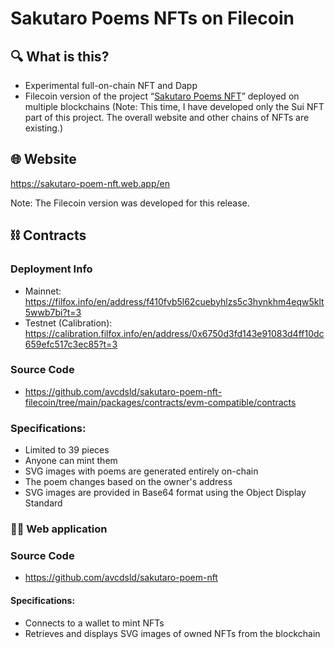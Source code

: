 # Sakutaro Poems NFTs on Filecoin

## 🔍 What is this?
- Experimental full-on-chain NFT and Dapp
- Filecoin version of the project “[Sakutaro Poems NFT](https://sakutaro-poem-nft.web.app/en)” deployed on multiple blockchains (Note: This time, I have developed only the Sui NFT part of this project. The overall website and other chains of NFTs are existing.)

## 🌐 Website
https://sakutaro-poem-nft.web.app/en

Note: The Filecoin version was developed for this release.

## ⛓ Contracts

### Deployment Info
- Mainnet: https://filfox.info/en/address/f410fvb5l62cuebyhlzs5c3hynkhm4eqw5klt5wwb7bi?t=3
- Testnet (Calibration): https://calibration.filfox.info/en/address/0x6750d3fd143e91083d4ff10dc659efc517c3ec85?t=3

### Source Code
- https://github.com/avcdsld/sakutaro-poem-nft-filecoin/tree/main/packages/contracts/evm-compatible/contracts

### Specifications:
- Limited to 39 pieces
- Anyone can mint them
- SVG images with poems are generated entirely on-chain
- The poem changes based on the owner's address
- SVG images are provided in Base64 format using the Object Display Standard

### 👨‍💻 Web application

### Source Code
- https://github.com/avcdsld/sakutaro-poem-nft

#### Specifications:
- Connects to a wallet to mint NFTs
- Retrieves and displays SVG images of owned NFTs from the blockchain
